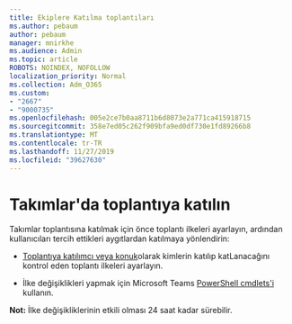 ```yaml
---
title: Ekiplere Katılma toplantıları
ms.author: pebaum
author: pebaum
manager: mnirkhe
ms.audience: Admin
ms.topic: article
ROBOTS: NOINDEX, NOFOLLOW
localization_priority: Normal
ms.collection: Adm_O365
ms.custom:
- "2667"
- "9000735"
ms.openlocfilehash: 005e2ce7b0aa8711b6d8073e2a771ca415918715
ms.sourcegitcommit: 358e7ed05c262f909bfa9ed0df730e1fd89266b8
ms.translationtype: MT
ms.contentlocale: tr-TR
ms.lasthandoff: 11/27/2019
ms.locfileid: "39627630"
---
```

# <a name="join-a-meeting-in-teams"></a>Takımlar'da toplantıya katılın

Takımlar toplantısına katılmak için önce toplantı ilkeleri ayarlayın, ardından kullanıcıları tercih ettikleri aygıtlardan katılmaya yönlendirin:

- [Toplantıya katılımcı veya konuk](https://docs.microsoft.com/microsoftteams/meeting-policies-in-teams#meeting-policy-settings---participants--guests)olarak kimlerin katılıp katLanacağını kontrol eden toplantı ilkeleri ayarlayın. 

- İlke değişiklikleri yapmak için Microsoft Teams [PowerShell cmdlets'i](https://docs.microsoft.com/microsoftteams/teams-powershell-overview) kullanın.    

**Not:** İlke değişikliklerinin etkili olması 24 saat kadar sürebilir.